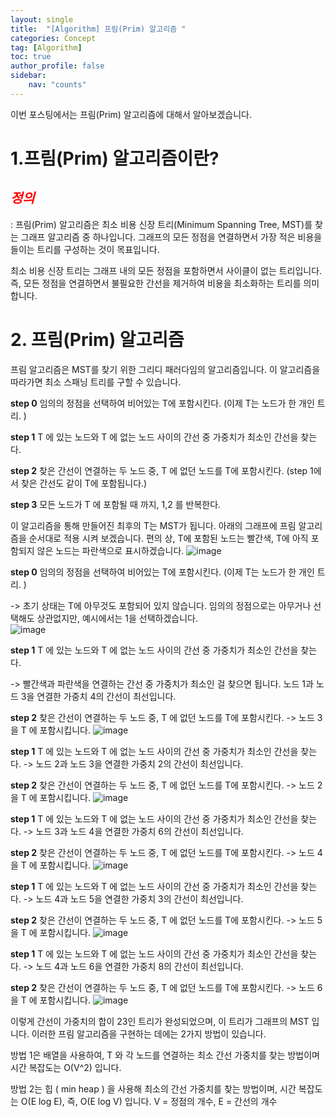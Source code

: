 ```yaml
---
layout: single
title:  "[Algorithm] 프림(Prim) 알고리즘 "
categories: Concept
tag: [Algorithm]
toc: true
author_profile: false
sidebar:
    nav: "counts"
---
```

이번 포스팅에서는 프림(Prim) 알고리즘에 대해서 알아보겠습니다.  



# 1.프림(Prim) 알고리즘이란?  
## <span style="color:red">***정의***</span>    
: 프림(Prim) 알고리즘은 최소 비용 신장 트리(Minimum Spanning Tree, MST)를 찾는 그래프 알고리즘 중 하나입니다. 
그래프의 모든 정점을 연결하면서 가장 적은 비용을 들이는 트리를 구성하는 것이 목표입니다.

최소 비용 신장 트리는 그래프 내의 모든 정점을 포함하면서 사이클이 없는 트리입니다. 
즉, 모든 정점을 연결하면서 불필요한 간선을 제거하여 비용을 최소화하는 트리를 의미합니다.



# 2. 프림(Prim) 알고리즘
 프림 알고리즘은 MST를 찾기 위한 그리디 패러다임의 알고리즘입니다. 이 알고리즘을 따라가면 최소 스패닝 트리를 구할 수 있습니다.



**step 0** 임의의 정점을 선택하여 비어있는 T에 포함시킨다. (이제 T는 노드가 한 개인 트리. )

**step 1** T 에 있는 노드와 T 에 없는 노드 사이의 간선 중 가중치가 최소인 간선을 찾는다.

**step 2** 찾은 간선이 연결하는 두 노드 중, T 에 없던 노드를 T에 포함시킨다. 
       (step 1에서 찾은 간선도 같이 T에 포함됩니다.)  

**step 3** 모든 노드가 T 에 포함될 때 까지, 1,2 를 반복한다.

이 알고리즘을 통해 만들어진 최후의 T는 MST가 됩니다. 아래의 그래프에 프림 알고리즘을 순서대로 적용 시켜 보겠습니다. 
편의 상, T에 포함된 노드는 빨간색, T에 아직 포함되지 않은 노드는 파란색으로 표시하겠습니다.
![image](https://github-production-user-asset-6210df.s3.amazonaws.com/92205960/256728230-a9ca0988-fca9-4f1d-b4f4-dddf5f5b18b4.png)

**step 0** 임의의 정점을 선택하여 비어있는 T에 포함시킨다. (이제 T는 노드가 한 개인 트리. )

-> 초기 상태는 T에 아무것도 포함되어 있지 않습니다. 임의의 정점으로는 아무거나 선택해도 상관없지만, 예시에서는 1을 선택하겠습니다.  
![image](https://github-production-user-asset-6210df.s3.amazonaws.com/92205960/256728587-6f2bc3e1-d68e-4064-95b8-a22e9c9bb709.png)  
  
**step 1** T 에 있는 노드와 T 에 없는 노드 사이의 간선 중 가중치가 최소인 간선을 찾는다.

-> 빨간색과 파란색을 연결하는 간선 중 가중치가 최소인 걸 찾으면 됩니다. 노드 1과 노드 3을 연결한 가중치 4의 간선이 최선입니다.


**step 2** 찾은 간선이 연결하는 두 노드 중, T 에 없던 노드를 T에 포함시킨다.
-> 노드 3을 T 에 포함시킵니다.
![image](https://github-production-user-asset-6210df.s3.amazonaws.com/92205960/256728818-34411207-22c5-46b4-bd5a-bcd8895d10b2.png)


**step 1** T 에 있는 노드와 T 에 없는 노드 사이의 간선 중 가중치가 최소인 간선을 찾는다.
-> 노드 2과 노드 3을 연결한 가중치 2의 간선이 최선입니다.

**step 2** 찾은 간선이 연결하는 두 노드 중, T 에 없던 노드를 T에 포함시킨다.
-> 노드 2을 T 에 포함시킵니다.
![image](https://github-production-user-asset-6210df.s3.amazonaws.com/92205960/256728990-8f2b8820-da84-488b-a6d9-62ab06797469.png)

**step 1** T 에 있는 노드와 T 에 없는 노드 사이의 간선 중 가중치가 최소인 간선을 찾는다.
-> 노드 3과 노드 4을 연결한 가중치 6의 간선이 최선입니다.

**step 2** 찾은 간선이 연결하는 두 노드 중, T 에 없던 노드를 T에 포함시킨다.
-> 노드 4을 T 에 포함시킵니다.
![image](https://github-production-user-asset-6210df.s3.amazonaws.com/92205960/256729241-5f5d7ac0-ca7c-41ef-9aa9-a1377c386f62.png)

**step 1** T 에 있는 노드와 T 에 없는 노드 사이의 간선 중 가중치가 최소인 간선을 찾는다.
-> 노드 4과 노드 5을 연결한 가중치 3의 간선이 최선입니다.

**step 2** 찾은 간선이 연결하는 두 노드 중, T 에 없던 노드를 T에 포함시킨다.
-> 노드 5을 T 에 포함시킵니다.
![image](https://github-production-user-asset-6210df.s3.amazonaws.com/92205960/256729441-fee8d223-cefb-44ad-8ba9-736ef33cade0.png)


**step 1** T 에 있는 노드와 T 에 없는 노드 사이의 간선 중 가중치가 최소인 간선을 찾는다.
-> 노드 4과 노드 6을 연결한 가중치 8의 간선이 최선입니다.

**step 2** 찾은 간선이 연결하는 두 노드 중, T 에 없던 노드를 T에 포함시킨다.
-> 노드 6을 T 에 포함시킵니다.
![image](https://github-production-user-asset-6210df.s3.amazonaws.com/92205960/256729590-96b01a74-4b0b-44d9-856c-6480b93e33a1.png)

이렇게 간선이 가중치의 합이 23인 트리가 완성되었으며, 이 트리가 그래프의 MST 입니다. 
이러한 프림 알고리즘을 구현하는 데에는 2가지 방법이 있습니다.

방법 1은 배열을 사용하여, T 와 각 노드를 연결하는 최소 간선 가중치를 찾는 방법이며 시간 복잡도는 O(V^2) 입니다.

방법 2는 힙 ( min heap ) 을 사용해 최소의 간선 가중치를 찾는 방법이며, 시간 복잡도는 O(E log E), 즉, O(E log V) 입니다.
V = 정점의 개수, E = 간선의 개수